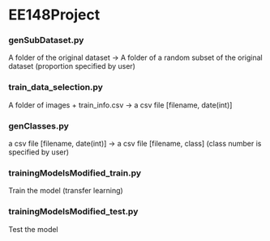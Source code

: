 # EE148Project


### genSubDataset.py
A folder of the original dataset -> A folder of a random subset of the original dataset (proportion specified by user)

### train_data_selection.py
A folder of images + train_info.csv -> a csv file [filename, date(int)]

### genClasses.py
a csv file [filename, date(int)] -> a csv file [filename, class] (class number is specified by user)

### trainingModelsModified_train.py
Train the model (transfer learning)

### trainingModelsModified_test.py
Test the model
